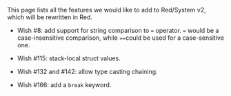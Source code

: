 This page lists all the features we would like to add to Red/System v2, which will be rewritten in Red.

* Wish #8: add support for string comparison to `=` operator. `=` would be a case-insensitive comparison, while `==`could be used for a case-sensitive one.

* Wish #115: stack-local struct values.

* Wish #132 and #142: allow type casting chaining.

* Wish #166: add a `break` keyword.